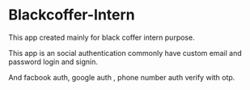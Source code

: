 # Blackcoffer-Intern

This app created mainly for black coffer intern purpose.

This app is an social authentication commonly have custom email and password login and signin.

And facbook auth, google auth , phone number auth verify with otp.

